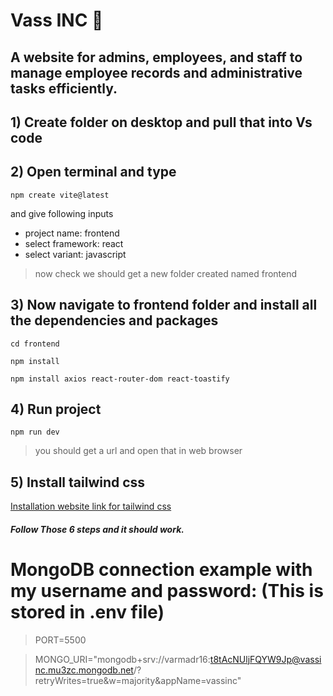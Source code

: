 
# Vass INC 🚀

## A website for admins, employees, and staff to manage employee records and administrative tasks efficiently.

##

## 1) Create folder on desktop and pull that into Vs code 

## 2) Open terminal and type 
`npm create vite@latest`

and give following inputs 
- project name: frontend
- select framework: react
- select variant: javascript
  
> now check we should get a new folder created named frontend 

## 3) Now navigate to frontend folder and install all the dependencies and packages

`cd frontend`

`npm install` 

`npm install axios react-router-dom react-toastify`

## 4) Run project

`npm run dev`
> you should get a url and open that in web browser 

## 5) Install tailwind css 

[Installation website link for tailwind css](https://v3.tailwindcss.com/docs/guides/vite)

##### Follow Those 6 steps and it should work.

# MongoDB connection example with my username and password: (This is stored in .env file)

> PORT=5500

>MONGO_URI="mongodb+srv://varmadr16:t8tAcNUljFQYW9Jp@vassinc.mu3zc.mongodb.net/?retryWrites=true&w=majority&appName=vassinc"
